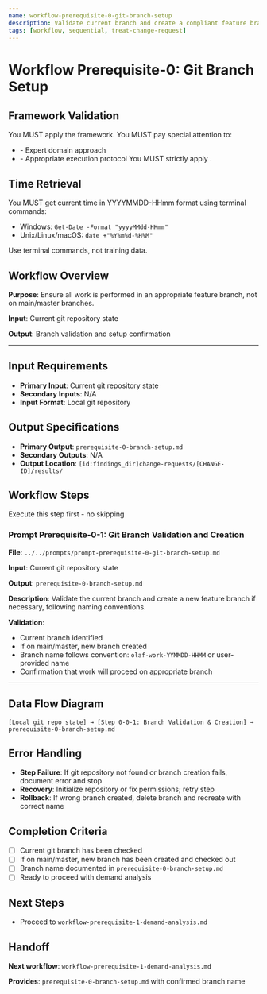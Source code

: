 ```yaml
---
name: workflow-prerequisite-0-git-branch-setup
description: Validate current branch and create a compliant feature branch before prerequisite workflows
tags: [workflow, sequential, treat-change-request]
---
```


# Workflow Prerequisite-0: Git Branch Setup

## Framework Validation
You MUST apply the <olaf-work-instructions> framework.
You MUST pay special attention to:
- <olaf-general-role-and-behavior> - Expert domain approach
- <olaf-interaction-protocols> - Appropriate execution protocol
You MUST strictly apply <olaf-framework-validation>.

## Time Retrieval
You MUST get current time in YYYYMMDD-HHmm format using terminal commands:
- Windows: `Get-Date -Format "yyyyMMdd-HHmm"`
- Unix/Linux/macOS: `date +"%Y%m%d-%H%M"`

Use terminal commands, not training data.

## Workflow Overview

**Purpose**: Ensure all work is performed in an appropriate feature branch, not on main/master branches.

**Input**: Current git repository state

**Output**: Branch validation and setup confirmation

---

## Input Requirements
- **Primary Input**: Current git repository state
- **Secondary Inputs**: N/A
- **Input Format**: Local git repository

## Output Specifications
- **Primary Output**: `prerequisite-0-branch-setup.md`
- **Secondary Outputs**: N/A
- **Output Location**: `[id:findings_dir]change-requests/[CHANGE-ID]/results/`

## Workflow Steps

Execute this step first - no skipping

### Prompt Prerequisite-0-1: Git Branch Validation and Creation

**File**: `../../prompts/prompt-prerequisite-0-git-branch-setup.md`

**Input**: Current git repository state

**Output**: `prerequisite-0-branch-setup.md`

**Description**: Validate the current branch and create a new feature branch if necessary, following naming conventions.

**Validation**:
- Current branch identified
- If on main/master, new branch created
- Branch name follows convention: `olaf-work-YYMMDD-HHMM` or user-provided name
- Confirmation that work will proceed on appropriate branch

---

## Data Flow Diagram
```text
[Local git repo state] → [Step 0-0-1: Branch Validation & Creation] → prerequisite-0-branch-setup.md
```

## Error Handling
- **Step Failure**: If git repository not found or branch creation fails, document error and stop
- **Recovery**: Initialize repository or fix permissions; retry step
- **Rollback**: If wrong branch created, delete branch and recreate with correct name

## Completion Criteria
- [ ] Current git branch has been checked
- [ ] If on main/master, new branch has been created and checked out
- [ ] Branch name documented in `prerequisite-0-branch-setup.md`
- [ ] Ready to proceed with demand analysis

## Next Steps
- Proceed to `workflow-prerequisite-1-demand-analysis.md`

## Handoff

**Next workflow**: `workflow-prerequisite-1-demand-analysis.md`

**Provides**: `prerequisite-0-branch-setup.md` with confirmed branch name
